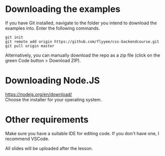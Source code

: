 # Downloading the examples
If you have Git installed, navigate to the folder you intend to download the examples into.
Enter the following commands.
```
git init
git remote add origin https://github.com/flyyee/css-backendcourse.git
git pull origin master
```
Alternatively, you can manually download the repo as a zip file (click on the green Code button > Download ZIP).

# Downloading Node.JS
https://nodejs.org/en/download/ <br/>
Choose the installer for your operating system.

# Other requirements

Make sure you have a suitable IDE for editing code. If you don't have one, I recommend VSCode.<br/>

All slides will be uploaded after the lesson.